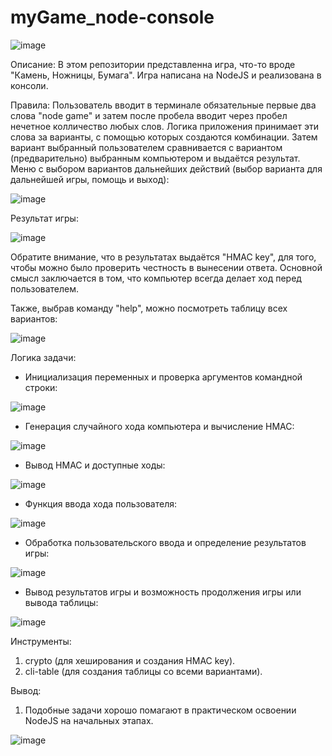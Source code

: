 # myGame_node-console
![image](https://github.com/Aleksandr-Khokhrin/myGame_node-console/assets/147053338/8fe8d038-b924-4306-b112-61a35d0786a0)

Описание:
В этом репозитории представленна игра, что-то вроде "Камень, Ножницы, Бумага". Игра написана на NodeJS и реализована в консоли. 

Правила:
Пользователь вводит в терминале обязательные первые два слова "node game" и затем после пробела вводит через пробел нечетное колличество любых слов. 
Логика приложения принимает эти слова за варианты, с помощью которых создаются комбинации. Затем вариант выбранный пользователем сравнивается с вариантом (предварительно) выбранным компьютером и выдаётся результат.
Меню с выбором вариантов дальнейших действий (выбор варианта для дальнейшей игры, помощь и выход):

![image](https://github.com/Aleksandr-Khokhrin/myGame_node-console/assets/147053338/e04fa67d-08bd-4fc2-b792-c5e7c6806579)

Результат игры: 

![image](https://github.com/Aleksandr-Khokhrin/myGame_node-console/assets/147053338/9b5286ab-f069-4656-8aa4-fbd816cf4840)

Обратите внимание, что в результатах выдаётся "HMAC key", для того, чтобы можно было проверить честность в вынесении ответа. 
Основной смысл заключается в том, что компьютер всегда делает ход перед пользователем.

Также, выбрав команду "help", можно посмотреть таблицу всех вариантов:

![image](https://github.com/Aleksandr-Khokhrin/myGame_node-console/assets/147053338/0809d3bf-038e-4283-a77c-ab8e80ace671)

Логика задачи:
- Инициализация переменных и проверка аргументов командной строки:

![image](https://github.com/Aleksandr-Khokhrin/myGame_node-console/assets/147053338/3af9a473-d991-445b-8975-e50cc1094e30)

- Генерация случайного хода компьютера и вычисление HMAC:

![image](https://github.com/Aleksandr-Khokhrin/myGame_node-console/assets/147053338/20a9573c-2b72-4223-a768-dad2171a6ae3)

- Вывод HMAC и доступные ходы:

![image](https://github.com/Aleksandr-Khokhrin/myGame_node-console/assets/147053338/560f5276-b200-4620-aba6-38e6b96334f9)

- Функция ввода хода пользователя:

![image](https://github.com/Aleksandr-Khokhrin/myGame_node-console/assets/147053338/ed305a37-d8a6-4a87-a945-e9cbe7959f48)

- Обработка пользовательского ввода и определение результатов игры:

![image](https://github.com/Aleksandr-Khokhrin/myGame_node-console/assets/147053338/c4ec7541-2fc9-4170-b892-82267ae081f6)

- Вывод результатов игры и возможность продолжения игры или вывода таблицы:

![image](https://github.com/Aleksandr-Khokhrin/myGame_node-console/assets/147053338/4b82a13f-5484-4609-b816-6f514d3ac70b)

Инструменты:
1. crypto (для хеширования и создания HMAC key).
2. cli-table (для создания таблицы со всеми вариантами).

Вывод:
1. Подобные задачи хорошо помагают в практическом освоении NodeJS на начальных этапах.

![image](https://github.com/Aleksandr-Khokhrin/MyForumApp_react-front/assets/147053338/d1421d97-c486-45f4-b34f-5faede758ca4)




